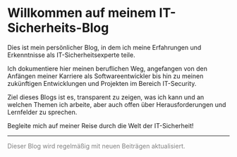 # Willkommen auf meinem IT-Sicherheits-Blog

Dies ist mein persönlicher Blog, in dem ich meine Erfahrungen und Erkenntnisse als IT-Sicherheitsexperte teile.

Ich dokumentiere hier meinen beruflichen Weg, angefangen von den Anfängen meiner Karriere als Softwareentwickler bis hin zu meinen zukünftigen Entwicklungen und Projekten im Bereich IT-Security.

Ziel dieses Blogs ist es, transparent zu zeigen, was ich kann und an welchen Themen ich arbeite, aber auch offen über Herausforderungen und Lernfelder zu sprechen.

Begleite mich auf meiner Reise durch die Welt der IT-Sicherheit!

---

<span style="color:gray;">Dieser Blog wird regelmäßig mit neuen Beiträgen aktualisiert.</span>

